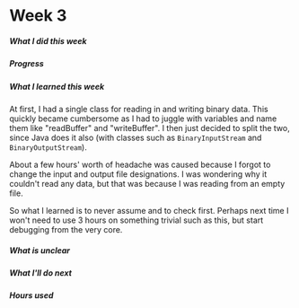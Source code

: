 # Week 3

##### What I did this week

##### Progress

##### What I learned this week

At first, I had a single class for reading in and writing binary data. This quickly became cumbersome as I had to juggle with variables and name them like "readBuffer" and "writeBuffer". I then just decided to split the two, since Java does it also (with classes such as `BinaryInputStream` and `BinaryOutputStream`).

About a few hours' worth of headache was caused because I forgot to change the input and output file designations. I was wondering why it couldn't read any data, but that was because I was reading from an empty file.

So what I learned is to never assume and to check first. Perhaps next time I won't need to use 3 hours on something trivial such as this, but start debugging from the very core.

##### What is unclear


##### What I'll do next

##### Hours used
